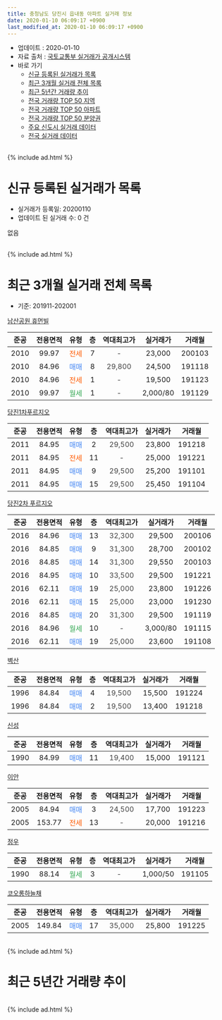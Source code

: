 ```yaml
---
title: 충청남도 당진시 읍내동 아파트 실거래 정보
date: 2020-01-10 06:09:17 +0900
last_modified_at: 2020-01-10 06:09:17 +0900
---
```


* 업데이트 : 2020-01-10
* 자료 출처 : [국토교통부 실거래가 공개시스템](http://rt.molit.go.kr)
* 바로 가기
    * [신규 등록된 실거래가 목록](#신규-등록된-실거래가-목록)
    * [최근 3개월 실거래 전체 목록](#최근-3개월-실거래-전체-목록)
    * [최근 5년간 거래량 추이](#최근-5년간-거래량-추이)
    * [전국 거래량 TOP 50 지역](https://inasie.github.io/apt-trade-info/최근-3개월-전국에서-가장-거래가-많이-발생한-지역)
    * [전국 거래량 TOP 50 아파트](https://inasie.github.io/apt-trade-info/최근-3개월-전국에서-가장-거래가-많이-발생한-아파트)
    * [전국 거래량 TOP 50 분양권](https://inasie.github.io/apt-trade-info/최근-3개월-전국에서-가장-거래가-많이-발생한-분양권)
    * [주요 신도시 실거래 데이터](https://inasie.github.io/apt-trade-info/주요-신도시)
    * [전국 실거래 데이터](https://inasie.github.io/apt-trade-info/전국)
<br>
{% include ad.html %}
<br>

# 신규 등록된 실거래가 목록
* 실거래가 등록일: 20200110
* 업데이트 된 실거래 수: 0 건

없음

<br>
{% include ad.html %}
<br>

# 최근 3개월 실거래 전체 목록
* 기준: 201911-202001


[남산공원 휴먼빌](https://search.naver.com/search.naver?query=%EC%B6%A9%EC%B2%AD%EB%82%A8%EB%8F%84+%EB%8B%B9%EC%A7%84%EC%8B%9C+%EC%9D%8D%EB%82%B4%EB%8F%99+%EB%82%A8%EC%82%B0%EA%B3%B5%EC%9B%90+%ED%9C%B4%EB%A8%BC%EB%B9%8C)

|준공|전용면적|유형|층|역대최고가|실거래가|거래월|
|:---:|:---:|:---:|:---:|:---:|:---:|:---:|
|2010|99.97|<span style="color:#ff5a00">전세</span>|7|<span style="color:#444444">-</span>|23,000|200103|
|2010|84.96|<span style="color:#4285f3">매매</span>|8|<span style="color:#444444">29,800</span>|24,500|191118|
|2010|84.96|<span style="color:#ff5a00">전세</span>|1|<span style="color:#444444">-</span>|19,500|191123|
|2010|99.97|<span style="color:#34a853">월세</span>|1|<span style="color:#444444">-</span>|2,000/80|191129|

[당진1차푸르지오](https://search.naver.com/search.naver?query=%EC%B6%A9%EC%B2%AD%EB%82%A8%EB%8F%84+%EB%8B%B9%EC%A7%84%EC%8B%9C+%EC%9D%8D%EB%82%B4%EB%8F%99+%EB%8B%B9%EC%A7%841%EC%B0%A8%ED%91%B8%EB%A5%B4%EC%A7%80%EC%98%A4)

|준공|전용면적|유형|층|역대최고가|실거래가|거래월|
|:---:|:---:|:---:|:---:|:---:|:---:|:---:|
|2011|84.95|<span style="color:#4285f3">매매</span>|2|<span style="color:#444444">29,500</span>|23,800|191218|
|2011|84.95|<span style="color:#ff5a00">전세</span>|11|<span style="color:#444444">-</span>|25,000|191221|
|2011|84.95|<span style="color:#4285f3">매매</span>|9|<span style="color:#444444">29,500</span>|25,200|191101|
|2011|84.95|<span style="color:#4285f3">매매</span>|15|<span style="color:#444444">29,500</span>|25,450|191104|

[당진2차 푸르지오](https://search.naver.com/search.naver?query=%EC%B6%A9%EC%B2%AD%EB%82%A8%EB%8F%84+%EB%8B%B9%EC%A7%84%EC%8B%9C+%EC%9D%8D%EB%82%B4%EB%8F%99+%EB%8B%B9%EC%A7%842%EC%B0%A8+%ED%91%B8%EB%A5%B4%EC%A7%80%EC%98%A4)

|준공|전용면적|유형|층|역대최고가|실거래가|거래월|
|:---:|:---:|:---:|:---:|:---:|:---:|:---:|
|2016|84.96|<span style="color:#4285f3">매매</span>|13|<span style="color:#444444">32,300</span>|29,500|200106|
|2016|84.85|<span style="color:#4285f3">매매</span>|9|<span style="color:#444444">31,300</span>|28,700|200102|
|2016|84.85|<span style="color:#4285f3">매매</span>|14|<span style="color:#444444">31,300</span>|29,550|200103|
|2016|84.95|<span style="color:#4285f3">매매</span>|10|<span style="color:#444444">33,500</span>|29,500|191221|
|2016|62.11|<span style="color:#4285f3">매매</span>|19|<span style="color:#444444">25,000</span>|23,800|191226|
|2016|62.11|<span style="color:#4285f3">매매</span>|15|<span style="color:#444444">25,000</span>|23,000|191230|
|2016|84.85|<span style="color:#4285f3">매매</span>|20|<span style="color:#444444">31,300</span>|29,500|191119|
|2016|84.96|<span style="color:#34a853">월세</span>|10|<span style="color:#444444">-</span>|3,000/80|191115|
|2016|62.11|<span style="color:#4285f3">매매</span>|19|<span style="color:#444444">25,000</span>|23,600|191108|

[벽산](https://search.naver.com/search.naver?query=%EC%B6%A9%EC%B2%AD%EB%82%A8%EB%8F%84+%EB%8B%B9%EC%A7%84%EC%8B%9C+%EC%9D%8D%EB%82%B4%EB%8F%99+%EB%B2%BD%EC%82%B0)

|준공|전용면적|유형|층|역대최고가|실거래가|거래월|
|:---:|:---:|:---:|:---:|:---:|:---:|:---:|
|1996|84.84|<span style="color:#4285f3">매매</span>|4|<span style="color:#444444">19,500</span>|15,500|191224|
|1996|84.84|<span style="color:#4285f3">매매</span>|2|<span style="color:#444444">19,500</span>|13,400|191218|

[신성](https://search.naver.com/search.naver?query=%EC%B6%A9%EC%B2%AD%EB%82%A8%EB%8F%84+%EB%8B%B9%EC%A7%84%EC%8B%9C+%EC%9D%8D%EB%82%B4%EB%8F%99+%EC%8B%A0%EC%84%B1)

|준공|전용면적|유형|층|역대최고가|실거래가|거래월|
|:---:|:---:|:---:|:---:|:---:|:---:|:---:|
|1990|84.99|<span style="color:#4285f3">매매</span>|11|<span style="color:#444444">19,400</span>|15,000|191121|

[이안](https://search.naver.com/search.naver?query=%EC%B6%A9%EC%B2%AD%EB%82%A8%EB%8F%84+%EB%8B%B9%EC%A7%84%EC%8B%9C+%EC%9D%8D%EB%82%B4%EB%8F%99+%EC%9D%B4%EC%95%88)

|준공|전용면적|유형|층|역대최고가|실거래가|거래월|
|:---:|:---:|:---:|:---:|:---:|:---:|:---:|
|2005|84.94|<span style="color:#4285f3">매매</span>|3|<span style="color:#444444">24,500</span>|17,700|191223|
|2005|153.77|<span style="color:#ff5a00">전세</span>|13|<span style="color:#444444">-</span>|20,000|191216|

[정우](https://search.naver.com/search.naver?query=%EC%B6%A9%EC%B2%AD%EB%82%A8%EB%8F%84+%EB%8B%B9%EC%A7%84%EC%8B%9C+%EC%9D%8D%EB%82%B4%EB%8F%99+%EC%A0%95%EC%9A%B0)

|준공|전용면적|유형|층|역대최고가|실거래가|거래월|
|:---:|:---:|:---:|:---:|:---:|:---:|:---:|
|1990|88.14|<span style="color:#34a853">월세</span>|3|<span style="color:#444444">-</span>|1,000/50|191105|

[코오롱하늘채](https://search.naver.com/search.naver?query=%EC%B6%A9%EC%B2%AD%EB%82%A8%EB%8F%84+%EB%8B%B9%EC%A7%84%EC%8B%9C+%EC%9D%8D%EB%82%B4%EB%8F%99+%EC%BD%94%EC%98%A4%EB%A1%B1%ED%95%98%EB%8A%98%EC%B1%84)

|준공|전용면적|유형|층|역대최고가|실거래가|거래월|
|:---:|:---:|:---:|:---:|:---:|:---:|:---:|
|2005|149.84|<span style="color:#4285f3">매매</span>|17|<span style="color:#444444">35,000</span>|25,800|191225|


<br>
{% include ad.html %}
<br>

# 최근 5년간 거래량 추이


<div style="width:100%;">
    <canvas id="deal_progress" height="200"></canvas>
</div>

<script>
new Chart(document.getElementById("deal_progress"), {
    type: 'line',
    data: {
        labels: ['201501','201502','201503','201504','201505','201506','201507','201508','201509','201510','201511','201512','201601','201602','201603','201604','201605','201606','201607','201608','201609','201610','201611','201612','201701','201702','201703','201704','201705','201706','201707','201708','201709','201710','201711','201712','201801','201802','201803','201804','201805','201806','201807','201808','201809','201810','201811','201812','201901','201902','201903','201904','201905','201906','201907','201908','201909','201910','201911','201912','202001'],
        datasets: [{
            label: '매매',
            pointRadius: 1,
            data: [24, 20, 30, 27, 11, 19, 18, 19, 21, 10, 13, 11, 9, 11, 7, 10, 6, 24, 3, 12, 7, 11, 18, 15, 7, 21, 10, 7, 9, 16, 9, 14, 14, 15, 32, 14, 15, 7, 11, 6, 12, 18, 14, 8, 10, 14, 4, 7, 14, 6, 12, 9, 10, 11, 16, 13, 17, 21, 6, 8, 3],
            borderColor: "rgba(255, 201, 14, 1)",
            backgroundColor: "rgba(255, 201, 14, 0.5)",
            fill: false,
            lineTension: 0
        },{
            label: '전월세',
            pointRadius: 1,
            data: [11, 11, 15, 7, 7, 5, 9, 4, 8, 11, 5, 14, 16, 17, 11, 8, 7, 17, 16, 19, 10, 12, 8, 3, 5, 9, 7, 7, 6, 6, 5, 3, 10, 4, 7, 11, 7, 9, 5, 4, 12, 5, 13, 4, 7, 12, 11, 9, 18, 18, 8, 6, 10, 10, 8, 4, 12, 12, 4, 2, 1],
            borderColor: "rgba(0, 141, 185, 1)",
            backgroundColor: "rgba(0, 141, 185, 0.5)",
            fill: false,
            lineTension: 0
        }
        ]
    },
    options: {
        responsive: true,
        title: {
            display: false
        },
        tooltips: {
            mode: 'index',
            intersect: false
        },
        hover: {
            mode: 'nearest',
            intersect: true
        },
        scales: {
            xAxes: [{
                display: true,
                scaleLabel: {
                    display: true,
                    labelString: '년/월'
                }
            }],
            yAxes: [{
                display: true,
                ticks: {
                    suggestedMin: 0,
                },
                scaleLabel: {
                    display: true,
                    labelString: '실거래 수'
                }
            }]
        }
    }
});

</script>


<br>
{% include ad.html %}
<br>

